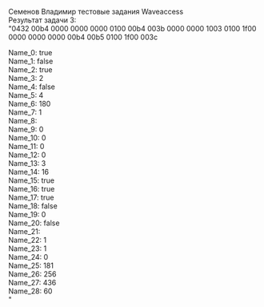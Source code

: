 Семенов Владимир тестовые задания Waveaccess<br/>
Результат задачи 3:<br/>
"0432 00b4 0000 0000 0000 0100 00b4 003b 0000 0000 1003 0100 1f00 0000 0000 0000 00b4 00b5 0100 1f00 003c<br/>

Name_0: true <br/>
Name_1: false<br/>
Name_2: true<br/>
Name_3: 2<br/>
Name_4: false<br/>
Name_5: 4<br/>
Name_6: 180<br/>
Name_7: 1<br/>
Name_8:<br/>
Name_9: 0<br/>
Name_10: 0<br/>
Name_11: 0<br/>
Name_12: 0<br/>
Name_13: 3<br/>
Name_14: 16<br/>
Name_15: true<br/>
Name_16: true<br/>
Name_17: true<br/>
Name_18: false<br/>
Name_19: 0<br/>
Name_20: false<br/>
Name_21:<br/>
Name_22: 1<br/>
Name_23: 1<br/>
Name_24: 0<br/>
Name_25: 181<br/>
Name_26: 256<br/>
Name_27: 436<br/>
Name_28: 60<br/>
"
